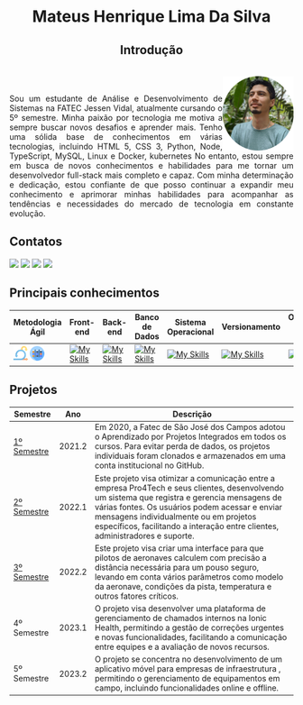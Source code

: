 <h1 align="center">Mateus Henrique Lima Da Silva</h1>

<h2 align="center">Introdução</h2>
<br/>
<div style="display: inline_block">
  <img align="right" src="https://github.com/mateushlsilva/Portfolio-ADS/blob/main/imagens/eu.png" alt="Descrição da imagem" height="25%" width="25%">
</div>
<br/>
<p align="justify">
Sou um estudante de Análise e Desenvolvimento de Sistemas na FATEC Jessen Vidal, atualmente cursando o 5º semestre. Minha paixão por tecnologia me motiva a sempre buscar novos desafios e aprender mais. Tenho uma sólida base de conhecimentos em várias tecnologias, incluindo HTML 5, CSS 3, Python, Node, TypeScript, MySQL, Linux e Docker, kubernetes No entanto, estou sempre em busca de novos conhecimentos e habilidades para me tornar um desenvolvedor full-stack mais completo e capaz. 
Com minha determinação e dedicação, estou confiante de que posso continuar a expandir meu conhecimento e aprimorar minhas habilidades para acompanhar as tendências e necessidades do mercado de tecnologia em constante evolução.
</p>

## Contatos
<a href="https://github.com/mateushlsilva" target="_blank"><img src="https://img.shields.io/badge/-Github-100000?style=for-the-badge&logo=github&logoColor=white" target="_blank"></a>
<a href="https://www.linkedin.com/in/mateus-silva2003/" target="_blank"><img src="https://img.shields.io/badge/-LinkedIn-%230077B5?style=for-the-badge&logo=linkedin&logoColor=white" target="_blank"></a>
<a href="https://www.instagram.com/mateus_hls/" target="_blank"><img src="https://img.shields.io/badge/-Instagram-%23E4405F?style=for-the-badge&logo=instagram&logoColor=white" target="_blank"></a>
<a href = "mailto:mateushls01@gmail.com"><img src="https://img.shields.io/badge/Gmail-D14836?style=for-the-badge&logo=gmail&logoColor=white" target="_blank"></a>

## Principais conhecimentos

| Metodologia Ágil | Front-end | Back-end | Banco de Dados | Sistema Operacional | Versionamento |Orquestração de containers|
|-------------|-------------|-------------|-------------------|-------------|-------------------|----------|
| <img src="https://github.com/mateushlsilva/Portfolio-ADS/blob/main/imagens/scrum.png" height="30%" width="30%"/> <img src="https://github.com/mateushlsilva/Portfolio-ADS/blob/main/imagens/kanban.png" height="30%" width="30%" /> |[![My Skills](https://skillicons.dev/icons?i=html,css,js,react )](https://skillicons.dev)| [![My Skills](https://skillicons.dev/icons?i=nodejs,typescript,py)](https://skillicons.dev) | [![My Skills](https://skillicons.dev/icons?i=mysql,mongo)](https://skillicons.dev) | [![My Skills](https://skillicons.dev/icons?i=linux,bash)](https://skillicons.dev)| [![My Skills](https://skillicons.dev/icons?i=git,github)](https://skillicons.dev)| [![My Skills](https://skillicons.dev/icons?i=docker,kubernetes)](https://skillicons.dev) |

## Projetos
| Semestre | Ano | Descrição |
|----------|------|----------|
| [1º Semestre](https://github.com/mateushlsilva/Portfolio-ADS/blob/main/portfolio/api1.md) | 2021.2 | Em 2020, a Fatec de São José dos Campos adotou o Aprendizado por Projetos Integrados em todos os cursos. Para evitar perda de dados, os projetos individuais foram clonados e armazenados em uma conta institucional no GitHub.|
| [2º Semestre](https://github.com/mateushlsilva/Portfolio-ADS/blob/main/portfolio/api2.md) | 2022.1 | Este projeto visa otimizar a comunicação entre a empresa Pro4Tech e seus clientes, desenvolvendo um sistema que registra e gerencia mensagens de várias fontes. Os usuários podem acessar e enviar mensagens individualmente ou em projetos específicos, facilitando a interação entre clientes, administradores e suporte. |
| [3º Semestre](https://github.com/mateushlsilva/Portfolio-ADS/blob/main/portfolio/api3.md) | 2022.2 | Este projeto visa criar uma interface para que pilotos de aeronaves calculem com precisão a distância necessária para um pouso seguro, levando em conta vários parâmetros como modelo da aeronave, condições da pista, temperatura e outros fatores críticos. |
| 4º Semestre | 2023.1 | O projeto visa desenvolver uma plataforma de gerenciamento de chamados internos na Ionic Health, permitindo a gestão de correções urgentes e novas funcionalidades, facilitando a comunicação entre equipes e a avaliação de novos recursos. |
| 5º Semestre | 2023.2 | O projeto se concentra no desenvolvimento de um aplicativo móvel para empresas de infraestrutura , permitindo o gerenciamento de equipamentos em campo, incluindo funcionalidades online e offline. |







